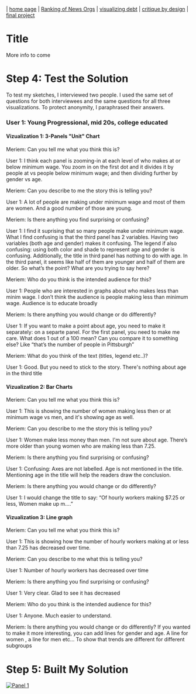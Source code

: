 | [home page](https://itsmeriem.github.io/Meriem/) | [Ranking of News Orgs](news-ranking.md) | [visualizing debt](visualizing-debt.md) | [critique by design](critique-by-design.md) | [final project](final-project.md)


# Title
More info to come

# Step 4: Test the Solution

To test my sketches, I interviewed two people. I used the same set of questions for both interviewees and the same questions for all three visualizations. To protect anonymity, I paraphrased their answers.

### User 1: Young Progressional, mid 20s, college educated

#### Vizualization 1: 3-Panels "Unit" Chart

Meriem: Can you tell me what you think this is?

User 1: I think each panel is zooming-in at each level of who makes at or below minimum wage. You zoom in on the first dot and it divides it by people at vs people below minimum wage; and then dividing further by gender vs age. 

Meriem: Can you describe to me the story this is telling you?

User 1: A lot of people are making under minimum wage and most of them are women. And a good number of those are young.

Meriem: Is there anything you find surprising or confusing?

User 1: I find it suprising that so many people make under minimum wage.
What I find confusing is that the third panel has 2 variables. Having two variables (both age and gender) makes it confusing. The legend if also confusing: using both color and shade to represent age and gender is confusing.
Additionally, the title in third panel has nothing to do with age. In the third panel, it seems like half of them are younger and half of them are older. So what’s the point? What are you trying to say here? 

Meriem: Who do you think is the intended audience for this?

User 1: People who are interested in graphs about who makes less than minim wage. I don’t think the audience is people making less than minimum wage. Audience is to educate broadly

Meriem: Is there anything you would change or do differently?

User 1: If you want to make a point about age, you need to make it separately: on a separte panel.
For the first panel, you need to make me care. What does 1 out of a 100 mean? Can you compare it to something else? Like “that’s the number of people in Pittsburgh” 

Meriem: What do you think of the text (titles, legend etc..)? 

User 1: Good. But you need to stick to the story. There's nothing about age in the third title



#### Vizualization 2: Bar Charts

Meriem: Can you tell me what you think this is?

User 1: This is showing the number of women making less then or at minimum wage vs men, and it's showing age as well.

Meriem: Can you describe to me the story this is telling you?

User 1: Women make less money than men. I'm not sure about age. There’s more older than young women who are making less than 7.25.

Meriem: Is there anything you find surprising or confusing?

User 1: Confusing: Axes are not labelled. Age is not mentioned in the title. Mentioning age in the title will help the readers draw the conclusion. 

Meriem: Is there anything you would change or do differently?

User 1: I would change the title to say: “Of hourly workers making $7.25 or less, Women make up m….”



#### Vizualization 3: Line graph

Meriem: Can you tell me what you think this is?

User 1: This is showing how the number of hourly workers making at or less than 7.25 has decreased over time.

Meriem: Can you describe to me what this is telling you?

User 1: Number of hourly workers has decreased over time

Meriem: Is there anything you find surprising or confusing?

User 1: Very clear. Glad to see it has decreased

Meriem: Who do you think is the intended audience for this?

User 1: Anyone. Much easier to understand.

Meriem: Is there anything you would change or do differently? If you wanted to make it more interesting, you can add lines for gender and age. A line for women , a line for men etc… To show that trends are different for different subgroups



# Step 5: Built My Solution

<div class='tableauPlaceholder' id='viz1700024332299' style='position: relative'><noscript><a href='#'><img alt='Panel 1 ' src='https:&#47;&#47;public.tableau.com&#47;static&#47;images&#47;Mi&#47;MinWagePanelDesign&#47;Panel1&#47;1_rss.png' style='border: none' /></a></noscript><object class='tableauViz'  style='display:none;'><param name='host_url' value='https%3A%2F%2Fpublic.tableau.com%2F' /> <param name='embed_code_version' value='3' /> <param name='site_root' value='' /><param name='name' value='MinWagePanelDesign&#47;Panel1' /><param name='tabs' value='no' /><param name='toolbar' value='yes' /><param name='static_image' value='https:&#47;&#47;public.tableau.com&#47;static&#47;images&#47;Mi&#47;MinWagePanelDesign&#47;Panel1&#47;1.png' /> <param name='animate_transition' value='yes' /><param name='display_static_image' value='yes' /><param name='display_spinner' value='yes' /><param name='display_overlay' value='yes' /><param name='display_count' value='yes' /><param name='language' value='en-US' /><param name='filter' value='publish=yes' /></object></div>               
<script type='text/javascript'>                   
  var divElement = document.getElementById('viz1700024332299');                    
  var vizElement = divElement.getElementsByTagName('object')[0];                    
  if ( divElement.offsetWidth > 800 ) { vizElement.style.width='1214px';vizElement.style.height='835px';} else if ( divElement.offsetWidth > 500 ) { vizElement.style.width='1214px';vizElement.style.height='835px';} else { vizElement.style.width='100%';vizElement.style.height='727px';}                  
  var scriptElement = document.createElement('script');                    
  scriptElement.src = 'https://public.tableau.com/javascripts/api/viz_v1.js';                   
  vizElement.parentNode.insertBefore(scriptElement, vizElement);               
</script>
